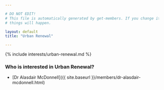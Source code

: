 ```yaml
---

# DO NOT EDIT!
# This file is automatically generated by get-members. If you change it, bad
# things will happen.

layout: default
title: "Urban Renewal"

---
```


{% include interests/urban-renewal.md %}

### Who is interested in Urban Renewal?


* [Dr Alasdair McDonnell]({{ site.baseurl }}/members/dr-alasdair-mcdonnell.html)

